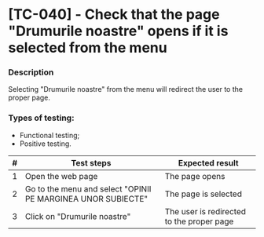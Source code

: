# **[TC-040] - Check that the page "Drumurile noastre" opens if it is selected from the menu**

### **Description**

Selecting "Drumurile noastre" from the menu will redirect the user to the proper page.

### **Types of testing:**

- Functional testing;
- Positive testing.

| #   | **Test steps**                                               | **Expected result**                       |
| --- | ------------------------------------------------------------ | ----------------------------------------- |
| 1   | Open the web page                                            | The page opens                            |
| 2   | Go to the menu and select "OPINII PE MARGINEA UNOR SUBIECTE" | The page is selected                      |
| 3   | Click on "Drumurile noastre"                                 | The user is redirected to the proper page |

